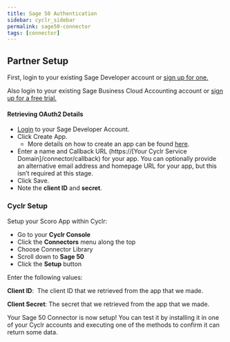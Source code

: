 ```yaml
---
title: Sage 50 Authentication
sidebar: cyclr_sidebar
permalink: sage50-connector
tags: [connector]
---
```


## Partner Setup

First, login to your existing Sage Developer account or [sign up for one.](https://developerselfservice.sageone.com/)

Also login to your existing Sage Business Cloud Accounting account or [sign up for a free trial.](https://www.sageone.com/?clear&filter=apiv3.1)

#### Retrieving OAuth2 Details

*   [Login](https://developerselfservice.sageone.com/) to your Sage Developer Account.
*   Click Create App.
    *   More details on how to create an app can be found [here](https://developer.sage.com/api/accounting/guides/client_app_registration/).
*   Enter a name and Callback URL (https://[Your Cyclr Service Domain]/connector/callback) for your app. You can optionally provide an alternative email address and homepage URL for your app, but this isn’t required at this stage.
*   Click Save.
*   Note the **client ID** and **secret**.

### Cyclr Setup

Setup your Scoro App within Cyclr:

*   Go to your **Cyclr Console**
*   Click the **Connectors** menu along the top
*   Choose Connector Library
*   Scroll down to **Sage 50**
*   Click the **Setup** button

Enter the following values:

**Client ID**:  The client ID that we retrieved from the app that we made.

**Client Secret**:  The secret that we retrieved from the app that we made.


Your Sage 50 Connector is now setup! You can test it by installing it in one of your Cyclr accounts and executing one of the methods to confirm it can return some data.
